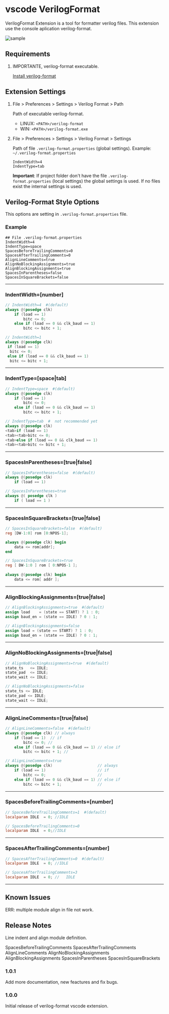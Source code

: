 # vscode VerilogFormat 

VerilogFormat Extension is a tool for formatter verilog files. This extension use the console aplication verilog-format.

![sample](images/verilog-format.gif)

## Requirements

1. IMPORTANTE, verilog-format executable.  
 
   [Install verilog-format](https://github.com/ericsonj/verilog-format)

## Extension Settings

1. File > Preferences > Settings > Verilog Format > Path

    Path of executable verilog-format.
    
    * LINUX: `<PATH>/verilog-format`
    * WIN:   `<PATH>/verilog-format.exe`

2. File > Preferences > Settings > Verilog Format > Settings

    Path of file `.verilog-format.properties` (global settings). Example:  `~/.verilog-format.properties`  
    
    ```properties
    IndentWidth=4
    IndentType=tab
    ```

    **Important**: If project folder don't have the file `.verilog-format.properties` (local settings) the global settings is used. If no files exist the internal settings is used.


## Verilog-Format Style Options

This options are setting in `.verilog-format.properties` file.

### Example

```properties
## File .verilog-format.properties
IndentWidth=4
IndentType=space
SpacesBeforeTrailingComments=0
SpacesAfterTrailingComments=0
AlignLineComments=true
AlignNoBlockingAssignments=true
AlignBlockingAssignments=true
SpacesInParentheses=false
SpacesInSquareBrackets=false
```

---
### IndentWidth=[number]

```verilog
// IndentWidth=4  #(default)
always @(posedge clk)
    if (load == 1)
        bitc <= 0;
    else if (load == 0 && clk_baud == 1)
        bitc <= bitc + 1;

// IndentWidth=1
always @(posedge clk)
 if (load == 1)
  bitc <= 0;
 else if (load == 0 && clk_baud == 1)
  bitc <= bitc + 1;
```
--- 
### IndentType=[space|tab]
```verilog
// IndentType=space  #(default)
always @(posedge clk)
    if (load == 1)
        bitc <= 0;
    else if (load == 0 && clk_baud == 1)
        bitc <= bitc + 1;

// IndentType=tab  #  not recommended yet
always @(posedge clk)
<tab>if (load == 1)
<tab><tab>bitc <= 0;
<tab>else if (load == 0 && clk_baud == 1)
<tab><tab>bitc <= bitc + 1;
```
---
### SpacesInParentheses=[true|false]
```verilog
// SpacesInParentheses=false  #(default)
always @(posedge clk)
    if (load == 1)

// SpacesInParentheses=true
always @( posedge clk )
    if ( load == 1 )
```
---

### SpacesInSquareBrackets=[true|false]
```verilog
// SpacesInSquareBrackets=false  #(default)
reg [DW-1:0] rom [0:NPOS-1];

always @(posedge clk) begin
    data <= rom[addr];
end

// SpacesInSquareBrackets=true
reg [ DW-1:0 ] rom [ 0:NPOS-1 ];
    
always @(posedge clk) begin
    data <= rom[ addr ];
```
---
### AlignBlockingAssignments=[true|false]
```verilog
// AlignBlockingAssignments=true  #(default)
assign load    = (state == START) ? 1 : 0;
assign baud_en = (state == IDLE) ? 0 : 1;

// AlignBlockingAssignments=false
assign load = (state == START) ? 1 : 0;
assign baud_en = (state == IDLE) ? 0 : 1;

```
---
### AlignNoBlockingAssignments=[true|false]
```verilog
// AlignNoBlockingAssignments=true  #(default)
state_ts   <= IDLE;
state_pad  <= IDLE;
state_wait <= IDLE;

// AlignNoBlockingAssignments=false
state_ts <= IDLE;
state_pad <= IDLE;
state_wait <= IDLE;
```
---
### AlignLineComments=[true|false]
```verilog
// AlignLineComments=false  #(default)
always @(posedge clk) // always
    if (load == 1)  // if
        bitc <= 0; //
    else if (load == 0 && clk_baud == 1) // else if
        bitc <= bitc + 1; //

// AlignLineComments=true
always @(posedge clk)                    // always
    if (load == 1)                       // if
        bitc <= 0;                       //
    else if (load == 0 && clk_baud == 1) // else if
        bitc <= bitc + 1;                //
```
---
### SpacesBeforeTrailingComments=[number]
```verilog
// SpacesBeforeTrailingComments=1  #(default)
localparam IDLE  = 0; //IDLE

// SpacesBeforeTrailingComments=0
localparam IDLE  = 0;//IDLE
```
---
### SpacesAfterTrailingComments=[number]
```verilog
// SpacesAfterTrailingComments=0  #(default)
localparam IDLE  = 0; //IDLE

// SpacesAfterTrailingComments=3
localparam IDLE  = 0; //   IDLE
```
---

## Known Issues

ERR: multiple module align in file not work.

## Release Notes

Line indent and align module definition.

SpacesBeforeTrailingComments
SpacesAfterTrailingComments
AlignLineComments
AlignNoBlockingAssignments
AlignBlockingAssignments
SpacesInParentheses
SpacesInSquareBrackets

### 1.0.1

Add more documentation, new feactures and fix bugs.

### 1.0.0

Initial release of verilog-format vscode extension.
